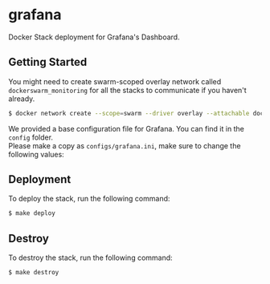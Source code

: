 # grafana
Docker Stack deployment for Grafana's Dashboard.

## Getting Started

You might need to create swarm-scoped overlay network called `dockerswarm_monitoring` for all the stacks to communicate if you haven't already.

```sh
$ docker network create --scope=swarm --driver overlay --attachable dockerswarm_monitoring
```

We provided a base configuration file for Grafana. You can find it in the `config` folder.  
Please make a copy as `configs/grafana.ini`, make sure to change the following values:

## Deployment

To deploy the stack, run the following command:

```sh
$ make deploy
```

## Destroy

To destroy the stack, run the following command:

```sh
$ make destroy
```
